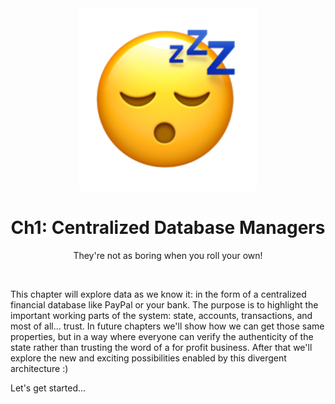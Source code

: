<div align="center">
    <div align="center">
        <img src="intro.png" alt="fun">  
    </div>
    <h1 align="center">
        Ch1: Centralized Database Managers
    </h1>
    <p align="center">
        They're not as boring when you roll your own!
    </p>
</div>
<br>
<p>
This chapter will explore data as we know it: in the form of a centralized financial database like PayPal or your bank. The purpose is to highlight the important working parts of the system: state, accounts, transactions, and most of all... trust. In future chapters we'll show how we can get those same properties, but in a way where everyone can verify the authenticity of the state rather than trusting the word of a for profit business. After that we'll explore the new and exciting possibilities enabled by this divergent architecture :)

Let's get started...
</p>
<br>
